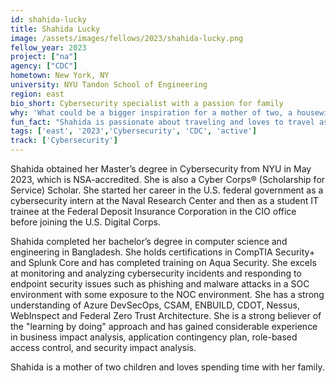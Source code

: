 ```yaml
---
id: shahida-lucky
title: Shahida Lucky
image: /assets/images/fellows/2023/shahida-lucky.png
fellow_year: 2023
project: ["na"]
agency: ["CDC"]
hometown: New York, NY
university: NYU Tandon School of Engineering
region: east
bio_short: Cybersecurity specialist with a passion for family
why: 'What could be a bigger inspiration for a mother of two, a housewife, an immigrant, a student starting her master’s degree after 13 years out of school, or a someone returning to the workforce after 11 years——or someone like me who is all of the above? For me, the promise of returning to the workforce and setting an example that anybody can achieve their life goals by taking small, consistent steps has been my inspiration. The U.S. Digital Corps enables me to take a "learning by doing" approach while serving the public in the federal government.'
fun_fact: "Shahida is passionate about traveling and loves to travel as much as she can. Additionally, she enjoys listening to music while cooking and doing household chores."
tags: ['east', '2023','Cybersecurity', 'CDC', 'active']
track: ['Cybersecurity']
---
```


Shahida obtained her Master’s degree in Cybersecurity from NYU in May 2023, which is NSA-accredited. She is also a Cyber Corps® (Scholarship for Service) Scholar. She started her career in the U.S. federal government as a cybersecurity intern at the Naval Research Center and then as a student IT trainee at the Federal Deposit Insurance Corporation in the CIO office before joining the U.S. Digital Corps.

Shahida completed her bachelor’s degree in computer science and engineering in Bangladesh. She holds certifications in CompTIA Security+ and Splunk Core and has completed training on Aqua Security. She excels at monitoring and analyzing cybersecurity incidents and responding to endpoint security issues such as phishing and malware attacks in a SOC environment with some exposure to the NOC environment. She has a strong understanding of Azure DevSecOps, CSAM, ENBUILD, CDOT, Nessus, WebInspect and Federal Zero Trust Architecture. She is a strong believer of the "learning by doing" approach and has gained considerable experience in business impact analysis, application contingency plan, role-based access control, and security impact analysis.

Shahida is a mother of two children and loves spending time with her family. 
